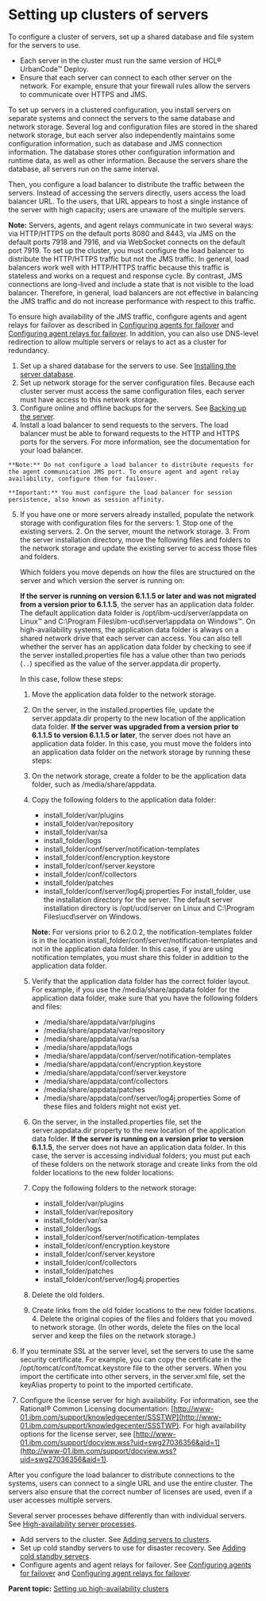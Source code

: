 # Setting up clusters of servers

To configure a cluster of servers, set up a shared database and file system for the servers to use.

-   Each server in the cluster must run the same version of HCL® UrbanCode™ Deploy.
-   Ensure that each server can connect to each other server on the network. For example, ensure that your firewall rules allow the servers to communicate over HTTPS and JMS.

To set up servers in a clustered configuration, you install servers on separate systems and connect the servers to the same database and network storage. Several log and configuration files are stored in the shared network storage, but each server also independently maintains some configuration information, such as database and JMS connection information. The database stores other configuration information and runtime data, as well as other information. Because the servers share the database, all servers run on the same interval.

Then, you configure a load balancer to distribute the traffic between the servers. Instead of accessing the servers directly, users access the load balancer URL. To the users, that URL appears to host a single instance of the server with high capacity; users are unaware of the multiple servers.

**Note:** Servers, agents, and agent relays communicate in two several ways: via HTTP/HTTPS on the default ports 8080 and 8443, via JMS on the default ports 7918 and 7916, and via WebSocket connects on the default port 7919. To set up the cluster, you must configure the load balancer to distribute the HTTP/HTTPS traffic but not the JMS traffic. In general, load balancers work well with HTTP/HTTPS traffic because this traffic is stateless and works on a request and response cycle. By contrast, JMS connections are long-lived and include a state that is not visible to the load balancer. Therefore, in general, load balancers are not effective in balancing the JMS traffic and do not increase performance with respect to this traffic.

To ensure high availability of the JMS traffic, configure agents and agent relays for failover as described in [Configuring agents for failover](../../com.ibm.udeploy.install.doc/topics/configure_agent_failover.md) and [Configuring agent relays for failover](../../com.ibm.udeploy.install.doc/topics/configure_relay_failover.md). In addition, you can also use DNS-level redirection to allow multiple servers or relays to act as a cluster for redundancy.

1.   Set up a shared database for the servers to use. See [Installing the server database](../../com.ibm.udeploy.install.doc/topics/DBinstall.md).
2.   Set up network storage for the server configuration files. Because each cluster server must access the same configuration files, each server must have access to this network storage.
3.   Configure online and offline backups for the servers. See [Backing up the server](../../com.ibm.udeploy.install.doc/topics/server_backup.md#).
4.   Install a load balancer to send requests to the servers. The load balancer must be able to forward requests to the HTTP and HTTPS ports for the servers. For more information, see the documentation for your load balancer.

    **Note:** Do not configure a load balancer to distribute requests for the agent communication JMS port. To ensure agent and agent relay availability, configure them for failover.

    **Important:** You must configure the load balancer for session persistence, also known as session affinity.

5.   If you have one or more servers already installed, populate the network storage with configuration files for the servers: 
    1.   Stop one of the existing servers. 
    2.   On the server, mount the network storage. 
    3.   From the server installation directory, move the following files and folders to the network storage and update the existing server to access those files and folders. 

        Which folders you move depends on how the files are structured on the server and which version the server is running on:

        **If the server is running on version 6.1.1.5 or later and was not migrated from a version prior to 6.1.1.5**, the server has an application data folder. The default application data folder is /opt/ibm-ucd/server/appdata on Linux™ and C:\\Program Files\\ibm-ucd\\server\\appdata on Windows™. On high-availability systems, the application data folder is always on a shared network drive that each server can access. You can also tell whether the server has an application data folder by checking to see if the server installed.properties file has a value other than two periods \(`..`\) specified as the value of the server.appdata.dir property.

        In this case, follow these steps:

        1.  Move the application data folder to the network storage.
        2.  On the server, in the installed.properties file, update the server.appdata.dir property to the new location of the application data folder.
        **If the server was upgraded from a version prior to 6.1.1.5 to version 6.1.1.5 or later**, the server does not have an application data folder. In this case, you must move the folders into an application data folder on the network storage by running these steps:

        1.  On the network storage, create a folder to be the application data folder, such as /media/share/appdata.
        2.  Copy the following folders to the application data folder:

            -   install\_folder/var/plugins
            -   install\_folder/var/repository
            -   install\_folder/var/sa
            -   install\_folder/logs
            -   install\_folder/conf/server/notification-templates
            -   install\_folder/conf/encryption.keystore
            -   install\_folder/conf/server.keystore
            -   install\_folder/conf/collectors
            -   install\_folder/patches
            -   install\_folder/conf/server/log4j.properties
            For install\_folder, use the installation directory for the server. The default server installation directory is /opt/ucd/server on Linux and C:\\Program Files\\ucd\\server on Windows.

            **Note:** For versions prior to 6.2.0.2, the notification-templates folder is in the location install\_folder/conf/server/notification-templates and not in the application data folder. In this case, if you are using notification templates, you must share this folder in addition to the application data folder.

        3.  Verify that the application data folder has the correct folder layout. For example, if you use the /media/share/appdata folder for the application data folder, make sure that you have the following folders and files:

            -   /media/share/appdata/var/plugins
            -   /media/share/appdata/var/repository
            -   /media/share/appdata/var/sa
            -   /media/share/appdata/logs
            -   /media/share/appdata/conf/server/notification-templates
            -   /media/share/appdata/conf/encryption.keystore
            -   /media/share/appdata/conf/server.keystore
            -   /media/share/appdata/conf/collectors
            -   /media/share/appdata/patches
            -   /media/share/appdata/conf/server/log4j.properties
            Some of these files and folders might not exist yet.

        4.  On the server, in the installed.properties file, set the server.appdata.dir property to the new location of the application data folder.
        **If the server is running on a version prior to version 6.1.1.5**, the server does not have an application data folder. In this case, the server is accessing individual folders; you must put each of these folders on the network storage and create links from the old folder locations to the new folder locations:

        1.  Copy the following folders to the network storage:
            -   install\_folder/var/plugins
            -   install\_folder/var/repository
            -   install\_folder/var/sa
            -   install\_folder/logs
            -   install\_folder/conf/server/notification-templates
            -   install\_folder/conf/encryption.keystore
            -   install\_folder/conf/server.keystore
            -   install\_folder/conf/collectors
            -   install\_folder/patches
            -   install\_folder/conf/server/log4j.properties
        2.  Delete the old folders.
        3.  Create links from the old folder locations to the new folder locations.
    4.   Delete the original copies of the files and folders that you moved to network storage. \(In other words, delete the files on the local server and keep the files on the network storage.\) 
6.   If you terminate SSL at the server level, set the servers to use the same security certificate. For example, you can copy the certificate in the /opt/tomcat/conf/tomcat.keystore file to the other servers. When you import the certificate into other servers, in the server.xml file, set the keyAlias property to point to the imported certificate.
7.   Configure the license server for high availability. For information, see the Rational® Common Licensing documentation: [http://www-01.ibm.com/support/knowledgecenter/SSSTWP](http://www-01.ibm.com/support/knowledgecenter/SSSTWP). For high availability options for the license server, see [http://www-01.ibm.com/support/docview.wss?uid=swg27036356&aid=1](http://www-01.ibm.com/support/docview.wss?uid=swg27036356&aid=1).

After you configure the load balancer to distribute connections to the systems, users can connect to a single URL and use the entire cluster. The servers also ensure that the correct number of licenses are used, even if a user accesses multiple servers.

Several server processes behave differently than with individual servers. See [High-availability server processes](../../com.ibm.udeploy.admin.doc/topics/ha_servers.md#).

-   Add servers to the cluster. See [Adding servers to clusters](ha_add_server.md).
-   Set up cold standby servers to use for disaster recovery. See [Adding cold standby servers](../../com.ibm.udeploy.install.doc/topics/server_install_cold.md#).
-   Configure agents and agent relays for failover. See [Configuring agents for failover](../../com.ibm.udeploy.install.doc/topics/configure_agent_failover.md) and [Configuring agent relays for failover](../../com.ibm.udeploy.install.doc/topics/configure_relay_failover.md).

**Parent topic:** [Setting up high-availability clusters](../topics/server_install_clustered.md)

